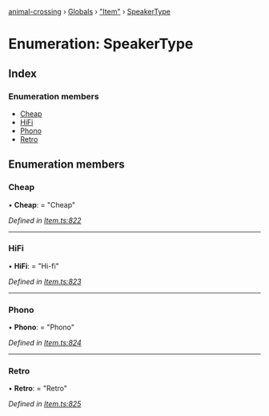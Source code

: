 [animal-crossing](../README.md) › [Globals](../globals.md) › ["Item"](../modules/_item_.md) › [SpeakerType](_item_.speakertype.md)

# Enumeration: SpeakerType

## Index

### Enumeration members

* [Cheap](_item_.speakertype.md#cheap)
* [HiFi](_item_.speakertype.md#hifi)
* [Phono](_item_.speakertype.md#phono)
* [Retro](_item_.speakertype.md#retro)

## Enumeration members

###  Cheap

• **Cheap**: = "Cheap"

*Defined in [Item.ts:822](https://github.com/Norviah/animal-crossing/blob/e332c53/module/types/Item.ts#L822)*

___

###  HiFi

• **HiFi**: = "Hi-fi"

*Defined in [Item.ts:823](https://github.com/Norviah/animal-crossing/blob/e332c53/module/types/Item.ts#L823)*

___

###  Phono

• **Phono**: = "Phono"

*Defined in [Item.ts:824](https://github.com/Norviah/animal-crossing/blob/e332c53/module/types/Item.ts#L824)*

___

###  Retro

• **Retro**: = "Retro"

*Defined in [Item.ts:825](https://github.com/Norviah/animal-crossing/blob/e332c53/module/types/Item.ts#L825)*
